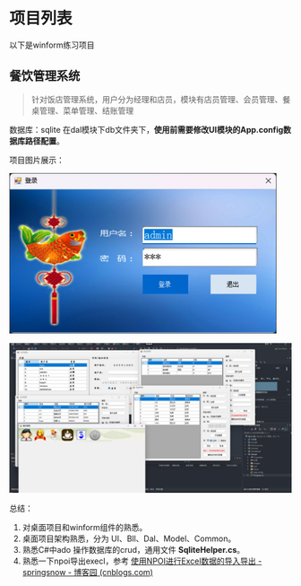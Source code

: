 # 项目列表

以下是winform练习项目





## 餐饮管理系统

> 针对饭店管理系统，用户分为经理和店员，模块有店员管理、会员管理、餐桌管理、菜单管理、结账管理

数据库：sqlite 在dal模块下db文件夹下，**使用前需要修改UI模块的App.config数据库路径配置**。

项目图片展示：

![Oms_login_2023-06-24_18-26-53](.\assert\Oms_login_2023-06-24_18-26-53.png)

![Oms_main_2023-06-24_19-04-05](assert\Oms_main_2023-06-24_19-04-05.png)



总结：

1. 对桌面项目和winform组件的熟悉。
2. 桌面项目架构熟悉，分为 UI、Bll、Dal、Model、Common。
3. 熟悉C#中ado 操作数据库的crud，通用文件 **SqliteHelper.cs**。
4. 熟悉一下npoi导出execl，参考 [使用NPOI进行Excel数据的导入导出 - springsnow - 博客园 (cnblogs.com)](https://www.cnblogs.com/springsnow/p/13123912.html)

